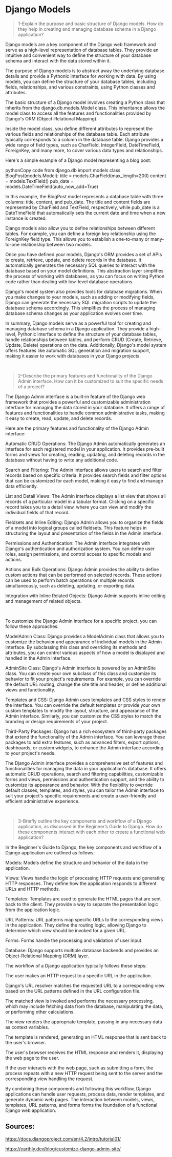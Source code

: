 # Django Models

>1-Explain the purpose and basic structure of Django models. How do they help in creating and managing database schema in a Django application?

Django models are a key component of the Django web framework and serve as a high-level representation of database tables. They provide an intuitive and convenient way to define the structure of your database schema and interact with the data stored within it.

The purpose of Django models is to abstract away the underlying database details and provide a Pythonic interface for working with data. By using models, you can define the structure of your database tables, including fields, relationships, and various constraints, using Python classes and attributes.

The basic structure of a Django model involves creating a Python class that inherits from the django.db.models.Model class. This inheritance allows the model class to access all the features and functionalities provided by Django's ORM (Object-Relational Mapping).

Inside the model class, you define different attributes to represent the various fields and relationships of the database table. Each attribute typically corresponds to a column in the database table. Django provides a wide range of field types, such as CharField, IntegerField, DateTimeField, ForeignKey, and many more, to cover various data types and relationships.

Here's a simple example of a Django model representing a blog post:

pythonCopy code
from django.db import models class BlogPost(models.Model): title = models.CharField(max_length=200) content = models.TextField() pub_date = models.DateTimeField(auto_now_add=True)

In this example, the BlogPost model represents a database table with three columns: title, content, and pub_date. The title and content fields are represented by CharField and TextField, respectively, while pub_date is a DateTimeField that automatically sets the current date and time when a new instance is created.

Django models also allow you to define relationships between different tables. For example, you can define a foreign key relationship using the ForeignKey field type. This allows you to establish a one-to-many or many-to-one relationship between two models.

Once you have defined your models, Django's ORM provides a set of APIs to create, retrieve, update, and delete records in the database. It automatically generates the necessary SQL queries to interact with the database based on your model definitions. This abstraction layer simplifies the process of working with databases, as you can focus on writing Python code rather than dealing with low-level database operations.

Django's model system also provides tools for database migrations. When you make changes to your models, such as adding or modifying fields, Django can generate the necessary SQL migration scripts to update the database schema accordingly. This simplifies the process of managing database schema changes as your application evolves over time.

In summary, Django models serve as a powerful tool for creating and managing database schema in a Django application. They provide a high-level, Pythonic interface to define the structure of your database tables, handle relationships between tables, and perform CRUD (Create, Retrieve, Update, Delete) operations on the data. Additionally, Django's model system offers features like automatic SQL generation and migration support, making it easier to work with databases in your Django projects.

 

>2-Describe the primary features and functionality of the Django Admin interface. How can it be customized to suit the specific needs of a project?

The Django Admin interface is a built-in feature of the Django web framework that provides a powerful and customizable administration interface for managing the data stored in your database. It offers a range of features and functionalities to handle common administrative tasks, making it easy to create, read, update, and delete records.

Here are the primary features and functionality of the Django Admin interface:

Automatic CRUD Operations: The Django Admin automatically generates an interface for each registered model in your application. It provides pre-built forms and views for creating, reading, updating, and deleting records in the database without having to write any additional code.

Search and Filtering: The Admin interface allows users to search and filter records based on specific criteria. It provides search fields and filter options that can be customized for each model, making it easy to find and manage data efficiently.

List and Detail Views: The Admin interface displays a list view that shows all records of a particular model in a tabular format. Clicking on a specific record takes you to a detail view, where you can view and modify the individual fields of that record.

Fieldsets and Inline Editing: Django Admin allows you to organize the fields of a model into logical groups called fieldsets. This feature helps in structuring the layout and presentation of the fields in the Admin interface.

Permissions and Authentication: The Admin interface integrates with Django's authentication and authorization system. You can define user roles, assign permissions, and control access to specific models and actions.

Actions and Bulk Operations: Django Admin provides the ability to define custom actions that can be performed on selected records. These actions can be used to perform batch operations on multiple records simultaneously, such as deleting, updating, or exporting data.

Integration with Inline Related Objects: Django Admin supports inline editing and management of related objects. 

 

To customize the Django Admin interface for a specific project, you can follow these approaches:

ModelAdmin Class: Django provides a ModelAdmin class that allows you to customize the behavior and appearance of individual models in the Admin interface. By subclassing this class and overriding its methods and attributes, you can control various aspects of how a model is displayed and handled in the Admin interface.

AdminSite Class: Django's Admin interface is powered by an AdminSite class. You can create your own subclass of this class and customize its behavior to fit your project's requirements. For example, you can override the default URL routing, change the site title and header, or define additional views and functionality.

Templates and CSS: Django Admin uses templates and CSS styles to render the interface. You can override the default templates or provide your own custom templates to modify the layout, structure, and appearance of the Admin interface. Similarly, you can customize the CSS styles to match the branding or design requirements of your project.

Third-Party Packages: Django has a rich ecosystem of third-party packages that extend the functionality of the Admin interface. You can leverage these packages to add extra features, such as advanced filters, export options, dashboards, or custom widgets, to enhance the Admin interface according to your project's needs.

The Django Admin interface provides a comprehensive set of features and functionalities for managing the data in your application's database. It offers automatic CRUD operations, search and filtering capabilities, customizable forms and views, permissions and authentication support, and the ability to customize its appearance and behavior. With the flexibility to override default classes, templates, and styles, you can tailor the Admin interface to suit your project's specific requirements and create a user-friendly and efficient administrative experience.

 

>3-Briefly outline the key components and workflow of a Django application, as discussed in the Beginner’s Guide to Django. How do these components interact with each other to create a functional web application?

In the Beginner's Guide to Django, the key components and workflow of a Django application are outlined as follows:

Models: Models define the structure and behavior of the data in the application.

Views: Views handle the logic of processing HTTP requests and generating HTTP responses. They define how the application responds to different URLs and HTTP methods. 

Templates: Templates are used to generate the HTML pages that are sent back to the client. They provide a way to separate the presentation logic from the application logic. 

URL Patterns: URL patterns map specific URLs to the corresponding views in the application. They define the routing logic, allowing Django to determine which view should be invoked for a given URL. 

Forms: Forms handle the processing and validation of user input. 

Database: Django supports multiple database backends and provides an Object-Relational Mapping (ORM) layer. 




The workflow of a Django application typically follows these steps:

The user makes an HTTP request to a specific URL in the application.

Django's URL resolver matches the requested URL to a corresponding view based on the URL patterns defined in the URL configuration file.

The matched view is invoked and performs the necessary processing, which may include fetching data from the database, manipulating the data, or performing other calculations.

The view renders the appropriate template, passing in any necessary data as context variables.

The template is rendered, generating an HTML response that is sent back to the user's browser.

The user's browser receives the HTML response and renders it, displaying the web page to the user.

If the user interacts with the web page, such as submitting a form, the process repeats with a new HTTP request being sent to the server and the corresponding view handling the request.

By combining these components and following this workflow, Django applications can handle user requests, process data, render templates, and generate dynamic web pages. The interaction between models, views, templates, URL patterns, and forms forms the foundation of a functional Django web application.




## Sources:

https://docs.djangoproject.com/en/4.2/intro/tutorial01/

https://earthly.dev/blog/customize-django-admin-site/


